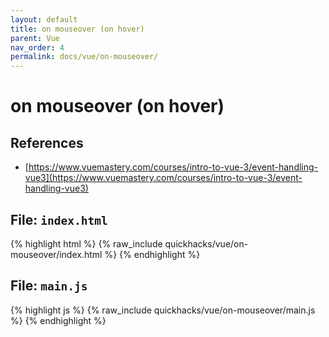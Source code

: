 ```yaml
---
layout: default
title: on mouseover (on hover)
parent: Vue
nav_order: 4
permalink: docs/vue/on-mouseover/
---
```


# on mouseover (on hover)

## References

- [https://www.vuemastery.com/courses/intro-to-vue-3/event-handling-vue3](https://www.vuemastery.com/courses/intro-to-vue-3/event-handling-vue3)

## File: `index.html`

{% highlight html %}
{% raw_include quickhacks/vue/on-mouseover/index.html %}
{% endhighlight %}

## File: `main.js`

{% highlight js %}
{% raw_include quickhacks/vue/on-mouseover/main.js %}
{% endhighlight %}
